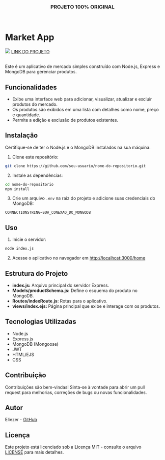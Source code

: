 <h3 align="center">
  PROJETO 100% ORIGINAL
</h3>
<br>

# Market App
<img src="https://i.imgur.com/136l0ed.png">
<a href="https://projeto-pessoal-crud-autenticacao.vercel.app/">LINK DO PROJETO<a/><br><br>

Este é um aplicativo de mercado simples construído com Node.js, Express e MongoDB para gerenciar produtos. 

## Funcionalidades

- Exibe uma interface web para adicionar, visualizar, atualizar e excluir produtos do mercado.
- Os produtos são exibidos em uma lista com detalhes como nome, preço e quantidade.
- Permite a edição e exclusão de produtos existentes.

## Instalação

Certifique-se de ter o Node.js e o MongoDB instalados na sua máquina.

1. Clone este repositório:

```bash
git clone https://github.com/seu-usuario/nome-do-repositorio.git
```

2. Instale as dependências:

```bash
cd nome-do-repositorio
npm install
```

3. Crie um arquivo `.env` na raiz do projeto e adicione suas credenciais do MongoDB:

```env
CONNECTIONSTRING=SUA_CONEXAO_DO_MONGODB
```

## Uso

1. Inicie o servidor:

```bash
node index.js
```

2. Acesse o aplicativo no navegador em [http://localhost:3000/home](http://localhost:3000/home)

## Estrutura do Projeto

- **index.js:** Arquivo principal do servidor Express.
- **Models/productSchema.js:** Define o esquema do produto no MongoDB.
- **Routes/indexRoute.js:** Rotas para o aplicativo.
- **views/index.ejs:** Página principal que exibe e interage com os produtos.

## Tecnologias Utilizadas

- Node.js
- Express.js
- MongoDB (Mongoose)
- JWT
- HTML/EJS
- CSS

## Contribuição

Contribuições são bem-vindas! Sinta-se à vontade para abrir um pull request para melhorias, correções de bugs ou novas funcionalidades.

## Autor

Eliezer - [GitHub](https://github.com/SmallCityProgrammer)

## Licença

Este projeto está licenciado sob a Licença MIT - consulte o arquivo [LICENSE](LICENSE) para mais detalhes.
